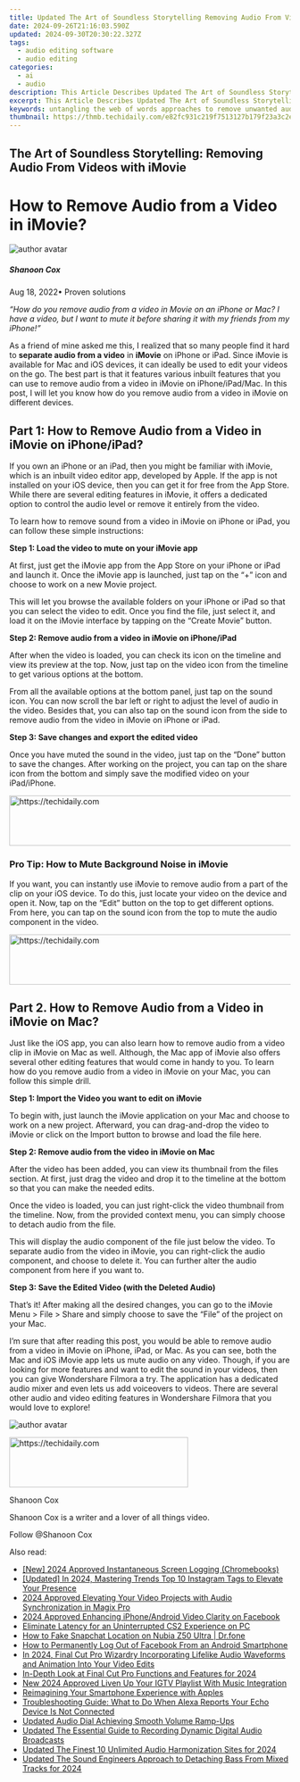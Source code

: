 ```yaml
---
title: Updated The Art of Soundless Storytelling Removing Audio From Videos with iMovie for 2024
date: 2024-09-26T21:16:03.590Z
updated: 2024-09-30T20:30:22.327Z
tags: 
  - audio editing software
  - audio editing
categories: 
  - ai
  - audio
description: This Article Describes Updated The Art of Soundless Storytelling Removing Audio From Videos with iMovie for 2024
excerpt: This Article Describes Updated The Art of Soundless Storytelling Removing Audio From Videos with iMovie for 2024
keywords: untangling the web of words approaches to remove unwanted auditory elements from video streaming,the art of soundless storytelling removing audio from videos with imovie,separating sound the leading software solutions for isolating audio from videos 2024 overview,mastering audio editing removing sound from films with imovie,soundless cinema mastering the art of audio removal in movies for windowsmac enthusiasts,the sounds of silence no more three fresh strategies for adding audio to videos,the art of dividing sounds from videos in imovie for mac enthusiasts
thumbnail: https://thmb.techidaily.com/e82fc931c219f7513127b179f23a3c2e354e06d4a6b22046a96709ecae17c234.jpg
---
```


## The Art of Soundless Storytelling: Removing Audio From Videos with iMovie

# How to Remove Audio from a Video in iMovie?

![author avatar](https://images.wondershare.com/filmora/article-images/shannon-cox.jpg)

##### Shanoon Cox

 Aug 18, 2022• Proven solutions

_“How do you remove audio from a video in Movie on an iPhone or Mac? I have a video, but I want to mute it before sharing it with my friends from my iPhone!”_

As a friend of mine asked me this, I realized that so many people find it hard to **separate audio from a video** in **iMovie** on iPhone or iPad. Since iMovie is available for Mac and iOS devices, it can ideally be used to edit your videos on the go. The best part is that it features various inbuilt features that you can use to remove audio from a video in iMovie on iPhone/iPad/Mac. In this post, I will let you know how do you remove audio from a video in iMovie on different devices.

## Part 1: How to Remove Audio from a Video in iMovie on iPhone/iPad?

If you own an iPhone or an iPad, then you might be familiar with iMovie, which is an inbuilt video editor app, developed by Apple. If the app is not installed on your iOS device, then you can get it for free from the App Store. While there are several editing features in iMovie, it offers a dedicated option to control the audio level or remove it entirely from the video.

To learn how to remove sound from a video in iMovie on iPhone or iPad, you can follow these simple instructions:

**Step 1: Load the video to mute on your iMovie app**

At first, just get the iMovie app from the App Store on your iPhone or iPad and launch it. Once the iMovie app is launched, just tap on the “+” icon and choose to work on a new Movie project.

This will let you browse the available folders on your iPhone or iPad so that you can select the video to edit. Once you find the file, just select it, and load it on the iMovie interface by tapping on the “Create Movie” button.

**Step 2: Remove audio from a video in iMovie on iPhone/iPad**

After when the video is loaded, you can check its icon on the timeline and view its preview at the top. Now, just tap on the video icon from the timeline to get various options at the bottom.

From all the available options at the bottom panel, just tap on the sound icon. You can now scroll the bar left or right to adjust the level of audio in the video. Besides that, you can also tap on the sound icon from the side to remove audio from the video in iMovie on iPhone or iPad.

**Step 3: Save changes and export the edited video**

Once you have muted the sound in the video, just tap on the “Done” button to save the changes. After working on the project, you can tap on the share icon from the bottom and simply save the modified video on your iPad/iPhone.

<!-- affiliate ads begin -->
<a href="https://ephamedtechinc.pxf.io/c/5597632/2137203/26400" target="_top" id="2137203">
  <img src="//a.impactradius-go.com/display-ad/26400-2137203" border="0" alt="https://techidaily.com" width="728" height="90"/>
</a>
<img height="0" width="0" src="https://ephamedtechinc.pxf.io/i/5597632/2137203/26400" style="position:absolute;visibility:hidden;" border="0" />
<!-- affiliate ads end -->

### Pro Tip: How to Mute Background Noise in iMovie

If you want, you can instantly use iMovie to remove audio from a part of the clip on your iOS device. To do this, just locate your video on the device and open it. Now, tap on the “Edit” button on the top to get different options. From here, you can tap on the sound icon from the top to mute the audio component in the video.

<!-- affiliate ads begin -->
<a href="https://appsumo.8odi.net/c/5597632/2043594/7443" target="_top" id="2043594">
  <img src="//a.impactradius-go.com/display-ad/7443-2043594" border="0" alt="https://techidaily.com" width="728" height="90"/>
</a>
<img height="0" width="0" src="https://appsumo.8odi.net/i/5597632/2043594/7443" style="position:absolute;visibility:hidden;" border="0" />
<!-- affiliate ads end -->

## Part 2\. How to Remove Audio from a Video in iMovie on Mac?

Just like the iOS app, you can also learn how to remove audio from a video clip in iMovie on Mac as well. Although, the Mac app of iMovie also offers several other editing features that would come in handy to you. To learn how do you remove audio from a video in iMovie on your Mac, you can follow this simple drill.

**Step 1: Import the Video you want to edit on iMovie**

To begin with, just launch the iMovie application on your Mac and choose to work on a new project. Afterward, you can drag-and-drop the video to iMovie or click on the Import button to browse and load the file here.

**Step 2: Remove audio from the video in iMovie on Mac**

After the video has been added, you can view its thumbnail from the files section. At first, just drag the video and drop it to the timeline at the bottom so that you can make the needed edits.

Once the video is loaded, you can just right-click the video thumbnail from the timeline. Now, from the provided context menu, you can simply choose to detach audio from the file.

This will display the audio component of the file just below the video. To separate audio from the video in iMovie, you can right-click the audio component, and choose to delete it. You can further alter the audio component from here if you want to.

**Step 3: Save the Edited Video (with the Deleted Audio)**

That’s it! After making all the desired changes, you can go to the iMovie Menu > File > Share and simply choose to save the “File” of the project on your Mac.

I’m sure that after reading this post, you would be able to remove audio from a video in iMovie on iPhone, iPad, or Mac. As you can see, both the Mac and iOS iMovie app lets us mute audio on any video. Though, if you are looking for more features and want to edit the sound in your videos, then you can give Wondershare Filmora a try. The application has a dedicated audio mixer and even lets us add voiceovers to videos. There are several other audio and video editing features in Wondershare Filmora that you would love to explore!

![author avatar](https://images.wondershare.com/filmora/article-images/shannon-cox.jpg)

<!-- affiliate ads begin -->
<a href="https://wigfever.sjv.io/c/5597632/2014850/22899" target="_top" id="2014850">
  <img src="//a.impactradius-go.com/display-ad/22899-2014850" border="0" alt="https://techidaily.com" width="320" height="90"/>
</a>
<img height="0" width="0" src="https://wigfever.sjv.io/i/5597632/2014850/22899" style="position:absolute;visibility:hidden;" border="0" />
<!-- affiliate ads end -->

Shanoon Cox

Shanoon Cox is a writer and a lover of all things video.

Follow @Shanoon Cox

<ins class="adsbygoogle"
      style="display:block"
      data-ad-client="ca-pub-7571918770474297"
      data-ad-slot="8358498916"
      data-ad-format="auto"
      data-full-width-responsive="true"></ins>

<span class="atpl-alsoreadstyle">Also read:</span>
<div><ul>
<li><a href="https://on-screen-recording.techidaily.com/new-2024-approved-instantaneous-screen-logging-chromebooks/"><u>[New] 2024 Approved Instantaneous Screen Logging (Chromebooks)</u></a></li>
<li><a href="https://instagram-clips.techidaily.com/updated-in-2024-mastering-trends-top-10-instagram-tags-to-elevate-your-presence/"><u>[Updated] In 2024, Mastering Trends Top 10 Instagram Tags to Elevate Your Presence</u></a></li>
<li><a href="https://sound-tweaking.techidaily.com/2024-approved-elevating-your-video-projects-with-audio-synchronization-in-magix-pro/"><u>2024 Approved Elevating Your Video Projects with Audio Synchronization in Magix Pro</u></a></li>
<li><a href="https://facebook-video-files.techidaily.com/2024-approved-enhancing-iphoneandroid-video-clarity-on-facebook/"><u>2024 Approved Enhancing iPhone/Android Video Clarity on Facebook</u></a></li>
<li><a href="https://win-blog.techidaily.com/eliminate-latency-for-an-uninterrupted-cs2-experience-on-pc/"><u>Eliminate Latency for an Uninterrupted CS2 Experience on PC</u></a></li>
<li><a href="https://location-social.techidaily.com/how-to-fake-snapchat-location-on-nubia-z50-ultra-drfone-by-drfone-virtual-android/"><u>How to Fake Snapchat Location on Nubia Z50 Ultra | Dr.fone</u></a></li>
<li><a href="https://technical-tips.techidaily.com/how-to-permanently-log-out-of-facebook-from-an-android-smartphone/"><u>How to Permanently Log Out of Facebook From an Android Smartphone</u></a></li>
<li><a href="https://sound-tweaking.techidaily.com/in-2024-final-cut-pro-wizardry-incorporating-lifelike-audio-waveforms-and-animation-into-your-video-edits/"><u>In 2024, Final Cut Pro Wizardry Incorporating Lifelike Audio Waveforms and Animation Into Your Video Edits</u></a></li>
<li><a href="https://some-knowledge.techidaily.com/in-depth-look-at-final-cut-pro-functions-and-features-for-2024/"><u>In-Depth Look at Final Cut Pro Functions and Features for 2024</u></a></li>
<li><a href="https://sound-tweaking.techidaily.com/new-2024-approved-liven-up-your-igtv-playlist-with-music-integration/"><u>New 2024 Approved Liven Up Your IGTV Playlist With Music Integration</u></a></li>
<li><a href="https://buynow-info.techidaily.com/reimagining-your-smartphone-experience-with-apples/"><u>Reimagining Your Smartphone Experience with Apples</u></a></li>
<li><a href="https://tech-renaissance.techidaily.com/troubleshooting-guide-what-to-do-when-alexa-reports-your-echo-device-is-not-connected/"><u>Troubleshooting Guide: What to Do When Alexa Reports Your Echo Device Is Not Connected</u></a></li>
<li><a href="https://sound-tweaking.techidaily.com/updated-audio-dial-achieving-smooth-volume-ramp-ups/"><u>Updated Audio Dial Achieving Smooth Volume Ramp-Ups</u></a></li>
<li><a href="https://sound-tweaking.techidaily.com/updated-the-essential-guide-to-recording-dynamic-digital-audio-broadcasts/"><u>Updated The Essential Guide to Recording Dynamic Digital Audio Broadcasts</u></a></li>
<li><a href="https://sound-tweaking.techidaily.com/updated-the-finest-10-unlimited-audio-harmonization-sites-for-2024/"><u>Updated The Finest 10 Unlimited Audio Harmonization Sites for 2024</u></a></li>
<li><a href="https://sound-tweaking.techidaily.com/updated-the-sound-engineers-approach-to-detaching-bass-from-mixed-tracks-for-2024/"><u>Updated The Sound Engineers Approach to Detaching Bass From Mixed Tracks for 2024</u></a></li>
</ul></div>

